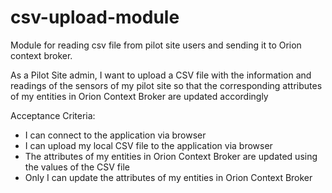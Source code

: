 # csv-upload-module
Module for reading csv file from pilot site users and sending it to Orion context broker.

As a Pilot Site admin,
I want to upload a CSV file with the information and readings of the sensors of my pilot site
so that the corresponding attributes of my entities in Orion Context Broker are updated accordingly

Acceptance Criteria:
- I can connect to the application via browser
- I can upload my local CSV file to the application via browser
- The attributes of my entities in Orion Context Broker are updated using the values of the CSV file
- Only I can update the attributes of my entities in Orion Context Broker
